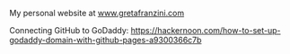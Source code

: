 My personal website at www.gretafranzini.com

Connecting GitHub to GoDaddy: https://hackernoon.com/how-to-set-up-godaddy-domain-with-github-pages-a9300366c7b
